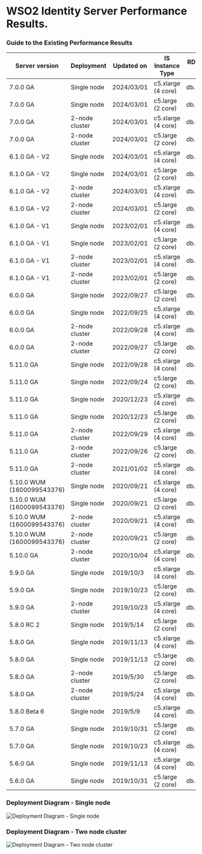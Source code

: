 # WSO2 Identity Server Performance Results.


### Guide to the Existing Performance Results
| Server version             | Deployment     | Updated on | IS Instance Type   | RDS Instance Type | JDK version | Link                                                                         |
|----------------------------|----------------|------------|--------------------|-------------------|-------------|------------------------------------------------------------------------------|
| 7.0.0 GA | Single node | 2024/03/01 | c5.xlarge (4 core) | db.m4.2xlarge | JDK 11 | [:arrow_upper_right:](7.0.0/7.0.0_single-node_4-core_jdk-11.md) |
| 7.0.0 GA | Single node | 2024/03/01 | c5.large (2 core) | db.m4.2xlarge | JDK 11 | [:arrow_upper_right:](7.0.0/7.0.0_single-node_2-core_jdk-11.md) |
| 7.0.0 GA | 2-node cluster | 2024/03/01 | c5.xlarge (4 core) | db.m4.2xlarge | JDK 11 | [:arrow_upper_right:](7.0.0/7.0.0_two-node_4-core_jdk-11.md) |
| 7.0.0 GA | 2-node cluster | 2024/03/01 | c5.large (2 core) | db.m4.2xlarge | JDK 11 | [:arrow_upper_right:](7.0.0/7.0.0_two-node_2-core_jdk-11.md) |
| 6.1.0 GA - V2 | Single node | 2024/03/01 | c5.xlarge (4 core) | db.m4.2xlarge | JDK 11 | [:arrow_upper_right:](6.1.0/v2/6.1.0_single-node_4-core_jdk-11.md) |
| 6.1.0 GA - V2 | Single node | 2024/03/01 | c5.large (2 core) | db.m4.2xlarge | JDK 11 | [:arrow_upper_right:](6.1.0/v2/6.1.0_single-node_2-core_jdk-11.md) |
| 6.1.0 GA - V2 | 2-node cluster | 2024/03/01 | c5.xlarge (4 core) | db.m4.2xlarge | JDK 11 | [:arrow_upper_right:](6.1.0/v2/6.1.0_two-node_4-core_jdk-11.md) |
| 6.1.0 GA - V2 | 2-node cluster | 2024/03/01 | c5.large (2 core) | db.m4.2xlarge | JDK 11 | [:arrow_upper_right:](6.1.0/v2/6.1.0_two-node_2-core_jdk-11.md) |
| 6.1.0 GA - V1 | Single node | 2023/02/01 | c5.xlarge (4 core) | db.m4.2xlarge | JDK 11 | [:arrow_upper_right:](6.1.0/v1/6.1.0_single-node_4-core_jdk-11.md) |
| 6.1.0 GA - V1 | Single node | 2023/02/01 | c5.large (2 core) | db.m4.2xlarge | JDK 11 | [:arrow_upper_right:](6.1.0/v1/6.1.0_single-node_2-core_jdk-11.md) |
| 6.1.0 GA - V1 | 2-node cluster | 2023/02/01 | c5.xlarge (4 core) | db.m4.2xlarge | JDK 11 | [:arrow_upper_right:](6.1.0/v1/6.1.0_two-node_4-core_jdk-11.md) | |
| 6.1.0 GA - V1 | 2-node cluster | 2023/02/01 | c5.large (2 core) | db.m4.2xlarge | JDK 11 | [:arrow_upper_right:](6.1.0/v1/6.1.0_two-node_2-core_jdk-11.md) |
| 6.0.0 GA | Single node | 2022/09/27 | c5.large (2 core) | db.m4.2xlarge | JDK 11 | [:arrow_upper_right:](6.0.0/6.0.0_single-node_2-core_jdk-11.md) |
| 6.0.0 GA | Single node | 2022/09/25 | c5.xlarge (4 core) | db.m4.2xlarge | JDK 11 | [:arrow_upper_right:](6.0.0/6.0.0_single-node_4-core_jdk-11.md) |
| 6.0.0 GA | 2-node cluster | 2022/09/28 | c5.xlarge (4 core) | db.m4.2xlarge | JDK 11 | [:arrow_upper_right:](6.0.0/6.0.0_two-node_4-core_jdk-11.md) |
| 6.0.0 GA | 2-node cluster | 2022/09/27 | c5.large (2 core) | db.m4.2xlarge | JDK 11 | [:arrow_upper_right:](6.0.0/6.0.0_two-node_2-core_jdk-11.md) |
| 5.11.0 GA | Single node | 2022/09/28 | c5.xlarge (4 core) | db.m4.2xlarge | JDK 11 | [:arrow_upper_right:](5.11.0/jdk-11/5.11.0_single-node_4-core_jdk-11.md) |
| 5.11.0 GA | Single node | 2022/09/24 | c5.large (2 core) | db.m4.2xlarge | JDK 11 | [:arrow_upper_right:](5.11.0/jdk-11/5.11.0_single-node_2-core_jdk-11.md) |
| 5.11.0 GA | Single node | 2020/12/23 | c5.xlarge (4 core) | db.m4.xlarge | JDK 8 | [:arrow_upper_right:](5.11.0/jdk-8/5.11.0_single-node_4-core_jdk-8.md) |
| 5.11.0 GA | Single node | 2020/12/23 | c5.large (2 core) | db.m4.xlarge | JDK 8 | [:arrow_upper_right:](5.11.0/jdk-8/5.11.0_single-node_2-core_jdk-8.md) |
| 5.11.0 GA | 2-node cluster | 2022/09/29 | c5.xlarge (4 core) | db.m4.2xlarge | JDK 11 | [:arrow_upper_right:](5.11.0/jdk-11/5.11.0_two-node_4-core_jdk-11.md) |
| 5.11.0 GA | 2-node cluster | 2022/09/26 | c5.large (2 core) | db.m4.2xlarge | JDK 11 | [:arrow_upper_right:](5.11.0/jdk-11/5.11.0_two-node_2-core_jdk-11.md) |
| 5.11.0 GA | 2-node cluster | 2021/01/02 | c5.xlarge (4 core) | db.m4.xlarge | JDK 8 | [:arrow_upper_right:](5.11.0/jdk-8/5.11.0_two-nodes_4-core_jdk-8.md) |
| 5.10.0 WUM (1600099543376) | Single node | 2020/09/21 | c5.xlarge (4 core) | db.m4.xlarge | JDK 8 | [:arrow_upper_right:](5.10.0/WUM/1600099543376/5.10.0_single-node_4-core.md) |
| 5.10.0 WUM (1600099543376) | Single node | 2020/09/21 | c5.large (2 core) | db.m4.xlarge | JDK 8 | [:arrow_upper_right:](5.10.0/WUM/1600099543376/5.10.0_single-node_2-core.md) |
| 5.10.0 WUM (1600099543376) | 2-node cluster | 2020/09/21 | c5.xlarge (4 core) | db.m4.xlarge | JDK 8 | [:arrow_upper_right:](5.10.0/WUM/1600099543376/5.10.0_two-nodes_4-core.md) |
| 5.10.0 WUM (1600099543376) | 2-node cluster | 2020/09/21 | c5.large (2 core) | db.m4.xlarge | JDK 8 | [:arrow_upper_right:](5.10.0/WUM/1600099543376/5.10.0_two-nodes_2-core.md) |
| 5.10.0 GA | 2-node cluster | 2020/10/04 | c5.xlarge (4 core) | db.m4.xlarge | JDK 8 | [:arrow_upper_right:](5.10.0/5.10.0_two-nodes_4-core.md) |
| 5.9.0 GA | Single node | 2019/10/3 | c5.xlarge (4 core) | db.m4.xlarge | JDK 8 | [:arrow_upper_right:](5.9.0/5.9.0_single-node_4-core.md) |
| 5.9.0 GA | Single node | 2019/10/23 | c5.large (2 core) | db.m4.xlarge | JDK 8 | [:arrow_upper_right:](5.9.0/5.9.0_single-node_2-core.md) |
| 5.9.0 GA | 2-node cluster | 2019/10/23 | c5.xlarge (4 core) | db.m4.xlarge | JDK 8 | [:arrow_upper_right:](5.9.0/5.9.0_two-nodes_4-core.md) |
| 5.8.0 RC 2 | Single node | 2019/5/14 | c5.large (2 core) | db.m4.xlarge | JDK 8 | [:arrow_upper_right:](5.8.0/5.8.0-rc2_single-node_2-core.md) |
| 5.8.0 GA | Single node | 2019/11/13 | c5.xlarge (4 core) | db.m4.xlarge | JDK 8 | [:arrow_upper_right:](5.8.0/5.8.0_single-node_4-core.md) |
| 5.8.0 GA | Single node | 2019/11/13 | c5.large (2 core) | db.m4.xlarge | JDK 8 | [:arrow_upper_right:](5.8.0/5.8.0_single-node_2-core.md) |
| 5.8.0 GA | 2-node cluster | 2019/5/30 | c5.large (2 core) | db.m4.xlarge | JDK 8 | [:arrow_upper_right:](5.8.0/5.8.0_two-nodes_2-core.md) |
| 5.8.0 GA | 2-node cluster | 2019/5/24 | c5.xlarge (4 core) | db.m4.xlarge | JDK 8 | [:arrow_upper_right:](5.8.0/5.8.0_two-nodes_4-core.md) |
| 5.8.0 Beta 6 | Single node | 2019/5/9 | c5.xlarge (4 core) | db.m4.xlarge | JDK 8 | [:arrow_upper_right:](5.8.0/5.8.0-beta6_single-node_4-core.md) |
| 5.7.0 GA | Single node | 2019/10/31 | c5.large (2 core) | db.m4.xlarge | JDK 8 | [:arrow_upper_right:](5.7.0/5.7.0_single-node_2-core.md) |
| 5.7.0 GA | Single node | 2019/10/23 | c5.xlarge (4 core) | db.m4.xlarge | JDK 8 | [:arrow_upper_right:](5.7.0/5.7.0_single-node_4-core.md) |
| 5.6.0 GA | Single node | 2019/11/13 | c5.xlarge (4 core) | db.m4.xlarge | JDK 8 | [:arrow_upper_right:](5.6.0/5.6.0_single-node_4-core.md) |
| 5.6.0 GA | Single node | 2019/10/31 | c5.large (2 core) | db.m4.xlarge | JDK 8 | [:arrow_upper_right:](5.6.0/5.6.0_single-node_2-core.md) |

### Deployment Diagram - Single node
![Deployment Diagram - Single node](../common/images/deployment-diagram-singlenode.png)


### Deployment Diagram - Two node cluster
![Deployment Diagram - Two node cluster](../common/images/deployment-diagram-twonode-cluster.png)

